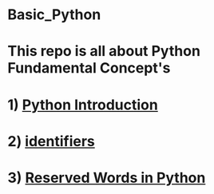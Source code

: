 # Basic_Python
 # This repo is all about Python Fundamental Concept's 
 # 1) [Python Introduction](https://github.com/mayur-data-science/Basic_Python/blob/main/python_introduction.py)
 # 2) [identifiers](https://github.com/mayur-data-science/Basic_Python/blob/main/identifiers.py)
 # 3) [Reserved Words in Python](https://github.com/mayur-data-science/Basic_Python/blob/main/reserved_words.py)
